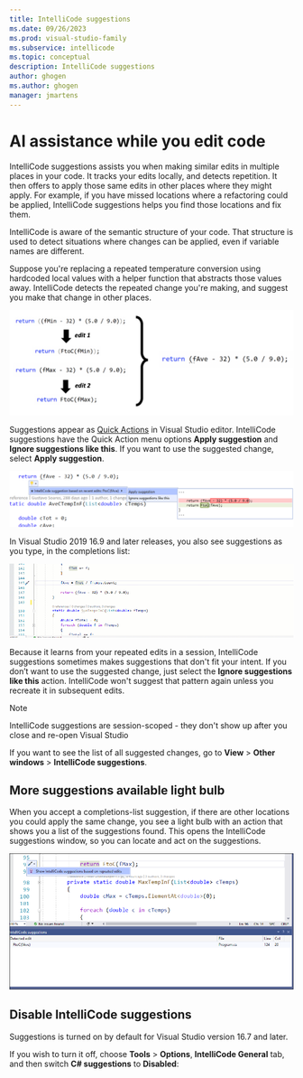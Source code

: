 ```yaml
---
title: IntelliCode suggestions
ms.date: 09/26/2023
ms.prod: visual-studio-family
ms.subservice: intellicode
ms.topic: conceptual
description: IntelliCode suggestions
author: ghogen
ms.author: ghogen
manager: jmartens
---
```

# AI assistance while you edit code

IntelliCode suggestions assists you when making similar edits in multiple places in your code. It tracks your edits locally, and detects repetition. It then offers to apply those same edits in other places where they might apply. For example, if you have missed locations where a refactoring could be applied, IntelliCode suggestions helps you find those locations and fix them.

IntelliCode is aware of the semantic structure of your code. That structure is used to detect situations where changes can be applied, even if variable names are different.

Suppose you're replacing a repeated temperature conversion using hardcoded local values with a helper function that abstracts those values away. IntelliCode detects the repeated change you're making, and suggest you make that change in other places.

![Screenshot showing suggestions showing how repeated edits lead to finding suggestions.](media/intellicode/intellicode-suggestions-illustrated.png)

Suggestions appear as [Quick Actions](/visualstudio/ide/quick-actions) in Visual Studio editor. IntelliCode suggestions have the Quick Action menu options **Apply suggestion** and **Ignore suggestions like this**. If you want to use the suggested change, select **Apply suggestion**. 

![Screenshot showing IntelliCode suggestions lightbulb.](media/intellicode/intellicode-suggestions-apply.png)

In Visual Studio 2019 16.9 and later releases, you also see suggestions as you type, in the completions list:

![Screenshot showing IntelliCode suggestions shown in completions list.](media/intellicode/intellicode-suggestions-in-completions.gif)

Because it learns from your repeated edits in a session, IntelliCode suggestions sometimes makes suggestions that don't fit your intent. If you don’t want to use the suggested change, just select the **Ignore suggestions like this** action. IntelliCode won't suggest that pattern again unless you recreate it in subsequent edits. 
 
 > [!NOTE]
 > IntelliCode suggestions are session-scoped - they don't show up after you close and re-open Visual Studio
 
If you want to see the list of all suggested changes, go to **View** > **Other windows** > **IntelliCode suggestions**. 

## More suggestions available light bulb

When you accept a completions-list suggestion, if there are other locations you could apply the same change, you see a light bulb with an action that shows you a list of the suggestions found. This opens the IntelliCode suggestions window, so you can locate and act on the suggestions. 

![Screenshot showing IntelliCode suggestions discovery.](media/intellicode/intellicode-suggestions-discovery-and-toolwindow.png)

## Disable IntelliCode suggestions

Suggestions is turned on by default for Visual Studio version 16.7 and later. 

If you wish to turn it off, choose **Tools** > **Options**, **IntelliCode General** tab, and then switch **C# suggestions** to **Disabled**:
